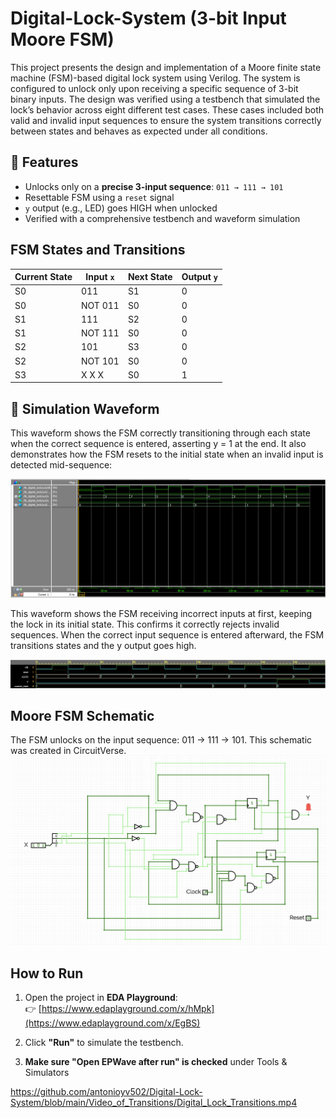 # Digital-Lock-System (3-bit Input Moore FSM)
This project presents the design and implementation of a Moore finite state machine (FSM)-based digital lock system using Verilog. The system is configured to unlock only upon receiving a specific sequence of 3-bit binary inputs. The design was verified using a testbench that simulated the lock’s behavior across eight different test cases. These cases included both valid and invalid input sequences to ensure the system transitions correctly between states and behaves as expected under all conditions.

## 🔧 Features
- Unlocks only on a **precise 3-input sequence**: `011 → 111 → 101`
- Resettable FSM using a `reset` signal
- `y` output (e.g., LED) goes HIGH when unlocked
- Verified with a comprehensive testbench and waveform simulation

## FSM States and Transitions

| Current State | Input `x` | Next State | Output `y` | 
|---------------|--------|------------|---------------|
| S0            | 011    | S1         | 0             |
| S0            | NOT 011| S0         | 0             |
| S1            | 111    | S2         | 0             |
| S1            | NOT 111| S0         | 0             |
| S2            | 101    | S3         | 0             |
| S2            | NOT 101| S0         | 0             |
| S3            | X X X  | S0         | 1             | 


## 📸 Simulation Waveform

This waveform shows the FSM correctly transitioning through each state when the correct sequence is entered, asserting y = 1 at the end. It also demonstrates how the FSM resets to the initial state when an invalid input is detected mid-sequence:

![ALU Waveform](./Waveforms/Digital-Lock-Waveform.png)


This waveform shows the FSM receiving incorrect inputs at first, keeping the lock in its initial state. This confirms it correctly rejects invalid sequences. When the correct input sequence is entered afterward, the FSM transitions states and the y output goes high.

![ALU Waveform](./Waveforms/Digital_Lock_Invalid_Inputs_Waveform.png)

## Moore FSM Schematic
The FSM unlocks on the input sequence: 011 → 111 → 101. This schematic was created in CircuitVerse. 
![FSM Diagram](Schematic/Schematic.png) 


## How to Run

1. Open the project in **EDA Playground**:  
   👉 [https://www.edaplayground.com/x/hMpk](https://www.edaplayground.com/x/EgBS)

2. Click **"Run"** to simulate the testbench.

3. **Make sure "Open EPWave after run" is checked** under Tools & Simulators

https://github.com/antonioyv502/Digital-Lock-System/blob/main/Video_of_Transitions/Digital_Lock_Transitions.mp4
